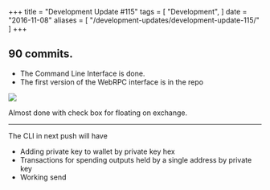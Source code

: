 +++
title = "Development Update #115"
tags = [
    "Development",
]
date = "2016-11-08"
aliases = [
	"/development-updates/development-update-115/"
]
+++

## 90 commits.
- The Command Line Interface is done.
- The first version of the WebRPC interface is in the repo

![](http://i.imgur.com/s0pUbvx.png)

Almost done with check box for floating on exchange.


---


The CLI in next push will have
- Adding private key to wallet by private key hex
- Transactions for spending outputs held by a single address by private key
- Working send


